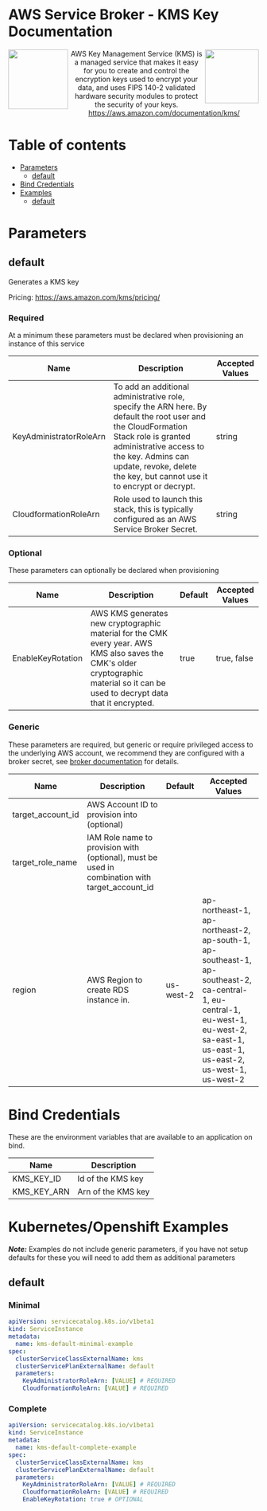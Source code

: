 # AWS Service Broker - KMS Key Documentation

<img  align="left" src="https://s3.amazonaws.com/awsservicebroker/icons/aws-service-broker.png" width="120"><img align="right" src="https://s3.amazonaws.com/awsservicebroker/icons/SecurityIdentityCompliance_AWSKMS_LARGE.png" width="108"> <p align="center">AWS Key Management Service (KMS) is a managed service that makes it easy for you to create and control the encryption keys used to encrypt your data, and uses FIPS 140-2 validated hardware security modules to protect the security of your keys.
https://aws.amazon.com/documentation/kms/</p>

Table of contents
=================

* [Parameters](#parameters)
  * [default](#param-default)
* [Bind Credentials](#bind-credentials)
* [Examples](#kubernetes-openshift-examples)
  * [default](#example-default)

<a id="parameters" />

# Parameters

<a id="param-default" />

## default

Generates a KMS key

Pricing: https://aws.amazon.com/kms/pricing/

### Required

At a minimum these parameters must be declared when provisioning an instance of this service

Name           | Description     | Accepted Values
-------------- | --------------- | ---------------
KeyAdministratorRoleArn|To add an additional administrative role, specify the ARN here. By default the root user and the CloudFormation Stack role is granted administrative access to the key. Admins can update, revoke, delete the key, but cannot use it to encrypt or decrypt.|string
CloudformationRoleArn|Role used to launch this stack, this is typically configured as an AWS Service Broker Secret.|string

### Optional

These parameters can optionally be declared when provisioning

Name           | Description     | Default         | Accepted Values
-------------- | --------------- | --------------- | ---------------
EnableKeyRotation|AWS KMS generates new cryptographic material for the CMK every year. AWS KMS also saves the CMK's older cryptographic material so it can be used to decrypt data that it encrypted.|true|true, false

### Generic

These parameters are required, but generic or require privileged access to the underlying AWS account, we recommend they are configured with a broker secret, see [broker documentation](/docs/) for details.

Name           | Description     | Default         | Accepted Values
-------------- | --------------- | --------------- | ---------------
target_account_id|AWS Account ID to provision into (optional)||
target_role_name|IAM Role name to provision with (optional), must be used in combination with target_account_id||
region|AWS Region to create RDS instance in.|us-west-2|ap-northeast-1, ap-northeast-2, ap-south-1, ap-southeast-1, ap-southeast-2, ca-central-1, eu-central-1, eu-west-1, eu-west-2, sa-east-1, us-east-1, us-east-2, us-west-1, us-west-2

<a id="bind-credentials" />

# Bind Credentials

These are the environment variables that are available to an application on bind.

Name           | Description
-------------- | ---------------
KMS_KEY_ID|Id of the KMS key
KMS_KEY_ARN|Arn of the KMS key

<a id="kubernetes-openshift-examples" />

# Kubernetes/Openshift Examples

***Note:*** Examples do not include generic parameters, if you have not setup defaults for these you will need to add
them as additional parameters

<a id="example-default" />

## default

### Minimal
```yaml
apiVersion: servicecatalog.k8s.io/v1beta1
kind: ServiceInstance
metadata:
  name: kms-default-minimal-example
spec:
  clusterServiceClassExternalName: kms
  clusterServicePlanExternalName: default
  parameters:
    KeyAdministratorRoleArn: [VALUE] # REQUIRED
    CloudformationRoleArn: [VALUE] # REQUIRED
```

### Complete
```yaml
apiVersion: servicecatalog.k8s.io/v1beta1
kind: ServiceInstance
metadata:
  name: kms-default-complete-example
spec:
  clusterServiceClassExternalName: kms
  clusterServicePlanExternalName: default
  parameters:
    KeyAdministratorRoleArn: [VALUE] # REQUIRED
    CloudformationRoleArn: [VALUE] # REQUIRED
    EnableKeyRotation: true # OPTIONAL
```

